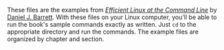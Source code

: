 These files are the examples from
[*Efficient Linux at the Command Line*](https://efficientlinux.com/)
by [Daniel J. Barrett](https://danieljbarrett.com/). With these files on your Linux computer,
you'll be able to run the book's sample commands exactly as
written. Just `cd` to the appropriate directory and run the
commands. The example files are organized by chapter and section.
